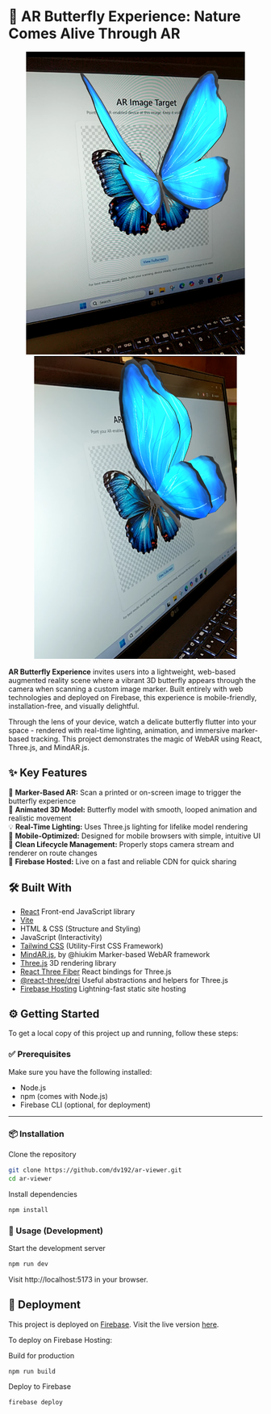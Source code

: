 # 🦋 AR Butterfly Experience: Nature Comes Alive Through AR

<p align="center">
  <a href="https://ar-viewer-v1.web.app/">
    <img src="public/ar-viewer-screenshot-1.png" alt="AR Experience Preview" height="600" />
  </a>  
  <a href="https://ar-viewer-v1.web.app/">
    <img src="public/ar-viewer-screenshot-2.png" alt="AR Experience Preview" height="600" />
  </a>
</p>

**AR Butterfly Experience** invites users into a lightweight, web-based augmented reality scene where a vibrant 3D butterfly appears through the camera when scanning a custom image marker. Built entirely with web technologies and deployed on Firebase, this experience is mobile-friendly, installation-free, and visually delightful.

Through the lens of your device, watch a delicate butterfly flutter into your space - rendered with real-time lighting, animation, and immersive marker-based tracking. This project demonstrates the magic of WebAR using React, Three.js, and MindAR.js.

## ✨ Key Features

📸 **Marker-Based AR:** Scan a printed or on-screen image to trigger the butterfly experience  
🦋 **Animated 3D Model:** Butterfly model with smooth, looped animation and realistic movement  
💡 **Real-Time Lighting:** Uses Three.js lighting for lifelike model rendering  
📱 **Mobile-Optimized:** Designed for mobile browsers with simple, intuitive UI  
🧼 **Clean Lifecycle Management:** Properly stops camera stream and renderer on route changes  
🚀 **Firebase Hosted:** Live on a fast and reliable CDN for quick sharing

## 🛠️ Built With

- [React](https://react.dev/) Front-end JavaScript library
- [Vite](https://vite.dev/)
- HTML & CSS (Structure and Styling)
- JavaScript (Interactivity)
- [Tailwind CSS](https://tailwindcss.com/) (Utility-First CSS Framework)
- [MindAR.js](https://hiukim.github.io/mind-ar-js-doc/), by @hiukim Marker-based WebAR framework
- [Three.js](https://threejs.org/) 3D rendering library
- [React Three Fiber](https://r3f.docs.pmnd.rs/getting-started/introduction) React bindings for Three.js
- [@react-three/drei](https://drei.docs.pmnd.rs/getting-started/introduction) Useful abstractions and helpers for Three.js
- [Firebase Hosting](https://firebase.google.com/docs/hosting) Lightning-fast static site hosting

## ⚙️ Getting Started

To get a local copy of this project up and running, follow these steps:

### ✅ Prerequisites

Make sure you have the following installed:

- Node.js
- npm (comes with Node.js)
- Firebase CLI (optional, for deployment)

---

### 📦 Installation

Clone the repository

```bash
git clone https://github.com/dv192/ar-viewer.git
cd ar-viewer
```

Install dependencies

```bash
npm install
```

### 🧪 Usage (Development)

Start the development server

```bash
npm run dev
```

Visit http://localhost:5173 in your browser.

## 🚀 Deployment

This project is deployed on [Firebase](https://firebase.google.com/). Visit the live version [here](https://ar-viewer-v1.web.app/).

To deploy on Firebase Hosting:

Build for production

```bash
npm run build
```

Deploy to Firebase

```bash
firebase deploy
```
